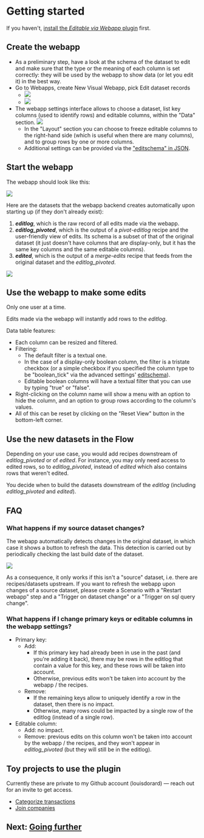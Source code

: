 # Getting started

If you haven't, [install the _Editable via Webapp_ plugin](install-plugin) first.

## Create the webapp

* As a preliminary step, have a look at the schema of the dataset to edit and make sure that the type or the meaning of each column is set correctly: they will be used by the webapp to show data (or let you edit it) in the best way.
* Go to Webapps, create New Visual Webapp, pick Edit dataset records
  * ![](new_visual_webapp.png)
  * ![](new_visual_webapp_2.png)
* The webapp settings interface allows to choose a dataset, list key columns (used to identify rows) and editable columns, within the "Data" section. ![](new_visual_webapp_3.png)
  * In the "Layout" section you can choose to freeze editable columns to the right-hand side (which is useful when there are many columns), and to group rows by one or more columns.
  * Additional settings can be provided via the ["editschema" in JSON](editschema).

## Start the webapp

The webapp should look like this:

![](webapp.png)

Here are the datasets that the webapp backend creates automatically upon starting up (if they don't already exist):

 1. **_editlog_**, which is the raw record of all edits made via the webapp.
 2. **_editlog\_pivoted_**, which is the output of a _pivot-editlog_ recipe and the user-friendly view of edits. Its schema is a subset of that of the original dataset (it just doesn't have columns that are display-only, but it has the same key columns and the same editable columns).
 3. **_edited_**, which is the output of a _merge-edits_ recipe that feeds from the original dataset and the _editlog\_pivoted_.

![](new_datasets.png)

## Use the webapp to make some edits

Only one user at a time.

Edits made via the webapp will instantly add rows to the _editlog_.

Data table features:

* Each column can be resized and filtered.
* Filtering:
  * The default filter is a textual one.
  * In the case of a display-only boolean column, the filter is a tristate checkbox (or a simple checkbox if you specified the column type to be "boolean_tick" via the advanced settings' [editschema](editschema)).
  * Editable boolean columns will have a textual filter that you can use by typing "true" or "false".
* Right-clicking on the column name will show a menu with an option to hide the column, and an option to group rows according to the column's values.
* All of this can be reset by clicking on the "Reset View" button in the bottom-left corner.

## Use the new datasets in the Flow

Depending on your use case, you would add recipes downstream of _editlog\_pivoted_ or of _edited_. For instance, you may only need access to edited rows, so to _editlog\_pivoted_, instead of _edited_ which also contains rows that weren't edited.

You decide when to build the datasets downstream of the _editlog_ (including _editlog\_pivoted_ and _edited_).

## FAQ

### What happens if my source dataset changes?

The webapp automatically detects changes in the original dataset, in which case it shows a button to refresh the data. This detection is carried out by periodically checking the last build date of the dataset.

![](refresh_data.png)

As a consequence, it only works if this isn't a "source" dataset, i.e. there are recipes/datasets upstream. If you want to refresh the webapp upon changes of a source dataset, please create a Scenario with a "Restart webapp" step and a "Trigger on dataset change" or a "Trigger on sql query change".

### What happens if I change primary keys or editable columns in the webapp settings?

* Primary key:
  * Add:
    * If this primary key had already been in use in the past (and you're adding it back), there may be rows in the editlog that contain a value for this key, and these rows will be taken into account.
    * Otherwise, previous edits won't be taken into account by the webapp / the recipes.
  * Remove:
    * If the remaining keys allow to uniquely identify a row in the dataset, then there is no impact.
    * Otherwise, many rows could be impacted by a single row of the editlog (instead of a single row).
* Editable column:
  * Add: no impact.
  * Remove: previous edits on this column won't be taken into account by the webapp / the recipes, and they won't appear in _editlog\_pivoted_ (but they will still be in the editlog).

## Toy projects to use the plugin

Currently these are private to my Github account (louisdorard) — reach out for an invite to get access.

* [Categorize transactions](https://github.com/louisdorard/dataiku-categorize-transactions)
* [Join companies](https://github.com/louisdorard/dataiku-join-companies)

## Next: [Going further](going-further)
